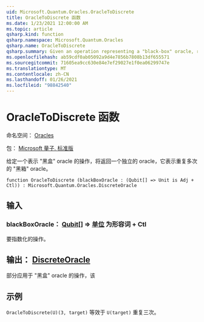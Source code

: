 ```yaml
---
uid: Microsoft.Quantum.Oracles.OracleToDiscrete
title: OracleToDiscrete 函数
ms.date: 1/23/2021 12:00:00 AM
ms.topic: article
qsharp.kind: function
qsharp.namespace: Microsoft.Quantum.Oracles
qsharp.name: OracleToDiscrete
qsharp.summary: Given an operation representing a "black-box" oracle, returns a discrete-time oracle which represents the "black-box" oracle repeated multiple times.
ms.openlocfilehash: ab59cdf0ab05092a9d4e7856b7808b13df655571
ms.sourcegitcommit: 71605ea9cc630e84e7ef29027e1f0ea06299747e
ms.translationtype: MT
ms.contentlocale: zh-CN
ms.lasthandoff: 01/26/2021
ms.locfileid: "98842540"
---
```

# <a name="oracletodiscrete-function"></a>OracleToDiscrete 函数

命名空间： [Oracles](xref:Microsoft.Quantum.Oracles)

包： [Microsoft 量子. 标准版](https://nuget.org/packages/Microsoft.Quantum.Standard)


给定一个表示 "黑盒" oracle 的操作，将返回一个独立的 oracle，它表示重复多次的 "黑箱" oracle。

```qsharp
function OracleToDiscrete (blackBoxOracle : (Qubit[] => Unit is Adj + Ctl)) : Microsoft.Quantum.Oracles.DiscreteOracle
```


## <a name="input"></a>输入

### <a name="blackboxoracle--qubit--unit--is-adj--ctl"></a>blackBoxOracle： [Qubit](xref:microsoft.quantum.lang-ref.qubit)[] => [单位](xref:microsoft.quantum.lang-ref.unit)  为形容词 + Ctl

要指数化的操作。



## <a name="output--discreteoracle"></a>输出： [DiscreteOracle](xref:Microsoft.Quantum.Oracles.DiscreteOracle)

部分应用于 "黑盒" oracle 的操作，该

## <a name="example"></a>示例

`OracleToDiscrete(U)(3, target)` 等效于 `U(target)` 重复三次。
